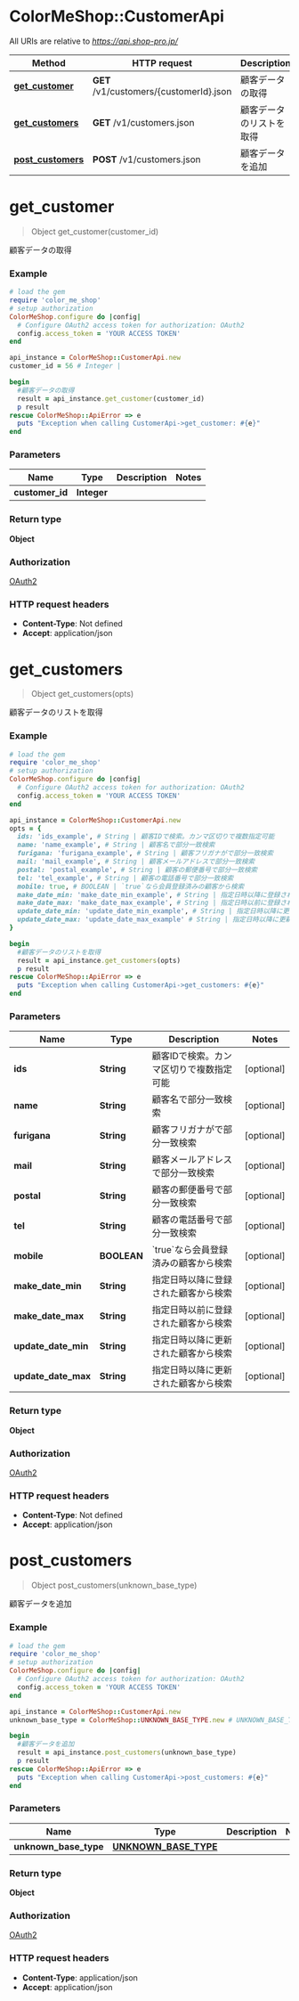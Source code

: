 # ColorMeShop::CustomerApi

All URIs are relative to *https://api.shop-pro.jp/*

Method | HTTP request | Description
------------- | ------------- | -------------
[**get_customer**](CustomerApi.md#get_customer) | **GET** /v1/customers/{customerId}.json | 顧客データの取得
[**get_customers**](CustomerApi.md#get_customers) | **GET** /v1/customers.json | 顧客データのリストを取得
[**post_customers**](CustomerApi.md#post_customers) | **POST** /v1/customers.json | 顧客データを追加


# **get_customer**
> Object get_customer(customer_id)

顧客データの取得

### Example
```ruby
# load the gem
require 'color_me_shop'
# setup authorization
ColorMeShop.configure do |config|
  # Configure OAuth2 access token for authorization: OAuth2
  config.access_token = 'YOUR ACCESS TOKEN'
end

api_instance = ColorMeShop::CustomerApi.new
customer_id = 56 # Integer | 

begin
  #顧客データの取得
  result = api_instance.get_customer(customer_id)
  p result
rescue ColorMeShop::ApiError => e
  puts "Exception when calling CustomerApi->get_customer: #{e}"
end
```

### Parameters

Name | Type | Description  | Notes
------------- | ------------- | ------------- | -------------
 **customer_id** | **Integer**|  | 

### Return type

**Object**

### Authorization

[OAuth2](../README.md#OAuth2)

### HTTP request headers

 - **Content-Type**: Not defined
 - **Accept**: application/json



# **get_customers**
> Object get_customers(opts)

顧客データのリストを取得

### Example
```ruby
# load the gem
require 'color_me_shop'
# setup authorization
ColorMeShop.configure do |config|
  # Configure OAuth2 access token for authorization: OAuth2
  config.access_token = 'YOUR ACCESS TOKEN'
end

api_instance = ColorMeShop::CustomerApi.new
opts = {
  ids: 'ids_example', # String | 顧客IDで検索。カンマ区切りで複数指定可能
  name: 'name_example', # String | 顧客名で部分一致検索
  furigana: 'furigana_example', # String | 顧客フリガナがで部分一致検索
  mail: 'mail_example', # String | 顧客メールアドレスで部分一致検索
  postal: 'postal_example', # String | 顧客の郵便番号で部分一致検索
  tel: 'tel_example', # String | 顧客の電話番号で部分一致検索
  mobile: true, # BOOLEAN | `true`なら会員登録済みの顧客から検索
  make_date_min: 'make_date_min_example', # String | 指定日時以降に登録された顧客から検索
  make_date_max: 'make_date_max_example', # String | 指定日時以前に登録された顧客から検索
  update_date_min: 'update_date_min_example', # String | 指定日時以降に更新された顧客から検索
  update_date_max: 'update_date_max_example' # String | 指定日時以降に更新された顧客から検索
}

begin
  #顧客データのリストを取得
  result = api_instance.get_customers(opts)
  p result
rescue ColorMeShop::ApiError => e
  puts "Exception when calling CustomerApi->get_customers: #{e}"
end
```

### Parameters

Name | Type | Description  | Notes
------------- | ------------- | ------------- | -------------
 **ids** | **String**| 顧客IDで検索。カンマ区切りで複数指定可能 | [optional] 
 **name** | **String**| 顧客名で部分一致検索 | [optional] 
 **furigana** | **String**| 顧客フリガナがで部分一致検索 | [optional] 
 **mail** | **String**| 顧客メールアドレスで部分一致検索 | [optional] 
 **postal** | **String**| 顧客の郵便番号で部分一致検索 | [optional] 
 **tel** | **String**| 顧客の電話番号で部分一致検索 | [optional] 
 **mobile** | **BOOLEAN**| &#x60;true&#x60;なら会員登録済みの顧客から検索 | [optional] 
 **make_date_min** | **String**| 指定日時以降に登録された顧客から検索 | [optional] 
 **make_date_max** | **String**| 指定日時以前に登録された顧客から検索 | [optional] 
 **update_date_min** | **String**| 指定日時以降に更新された顧客から検索 | [optional] 
 **update_date_max** | **String**| 指定日時以降に更新された顧客から検索 | [optional] 

### Return type

**Object**

### Authorization

[OAuth2](../README.md#OAuth2)

### HTTP request headers

 - **Content-Type**: Not defined
 - **Accept**: application/json



# **post_customers**
> Object post_customers(unknown_base_type)

顧客データを追加

### Example
```ruby
# load the gem
require 'color_me_shop'
# setup authorization
ColorMeShop.configure do |config|
  # Configure OAuth2 access token for authorization: OAuth2
  config.access_token = 'YOUR ACCESS TOKEN'
end

api_instance = ColorMeShop::CustomerApi.new
unknown_base_type = ColorMeShop::UNKNOWN_BASE_TYPE.new # UNKNOWN_BASE_TYPE | 

begin
  #顧客データを追加
  result = api_instance.post_customers(unknown_base_type)
  p result
rescue ColorMeShop::ApiError => e
  puts "Exception when calling CustomerApi->post_customers: #{e}"
end
```

### Parameters

Name | Type | Description  | Notes
------------- | ------------- | ------------- | -------------
 **unknown_base_type** | [**UNKNOWN_BASE_TYPE**](UNKNOWN_BASE_TYPE.md)|  | 

### Return type

**Object**

### Authorization

[OAuth2](../README.md#OAuth2)

### HTTP request headers

 - **Content-Type**: application/json
 - **Accept**: application/json



